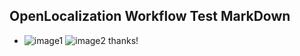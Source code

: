 ## OpenLocalization Workflow Test MarkDown
* ![image1](.\f8598d58-9e7c-4b60-9eb1-e3def6f93366.PNG)   ![image2](.\a9485732-9b23-42f2-8d47-4243243b7458.png) 
thanks!